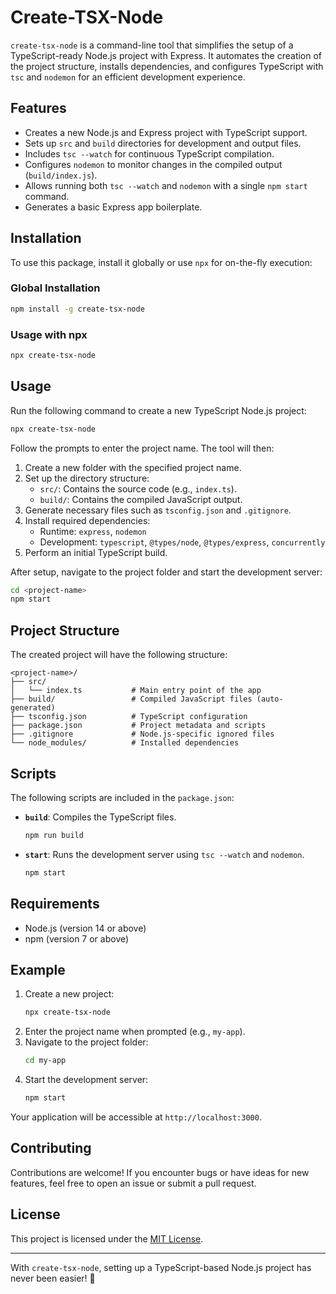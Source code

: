 # Create-TSX-Node

`create-tsx-node` is a command-line tool that simplifies the setup of a TypeScript-ready Node.js project with Express. It automates the creation of the project structure, installs dependencies, and configures TypeScript with `tsc` and `nodemon` for an efficient development experience.

## Features

- Creates a new Node.js and Express project with TypeScript support.
- Sets up `src` and `build` directories for development and output files.
- Includes `tsc --watch` for continuous TypeScript compilation.
- Configures `nodemon` to monitor changes in the compiled output (`build/index.js`).
- Allows running both `tsc --watch` and `nodemon` with a single `npm start` command.
- Generates a basic Express app boilerplate.

## Installation

To use this package, install it globally or use `npx` for on-the-fly execution:

### Global Installation
```bash
npm install -g create-tsx-node
```

### Usage with npx
```bash
npx create-tsx-node
```

## Usage

Run the following command to create a new TypeScript Node.js project:

```bash
npx create-tsx-node
```

Follow the prompts to enter the project name. The tool will then:

1. Create a new folder with the specified project name.
2. Set up the directory structure:
   - `src/`: Contains the source code (e.g., `index.ts`).
   - `build/`: Contains the compiled JavaScript output.
3. Generate necessary files such as `tsconfig.json` and `.gitignore`.
4. Install required dependencies:
   - Runtime: `express`, `nodemon`
   - Development: `typescript`, `@types/node`, `@types/express`, `concurrently`
5. Perform an initial TypeScript build.

After setup, navigate to the project folder and start the development server:

```bash
cd <project-name>
npm start
```

## Project Structure

The created project will have the following structure:

```
<project-name>/
├── src/
│   └── index.ts           # Main entry point of the app
├── build/                 # Compiled JavaScript files (auto-generated)
├── tsconfig.json          # TypeScript configuration
├── package.json           # Project metadata and scripts
├── .gitignore             # Node.js-specific ignored files
└── node_modules/          # Installed dependencies
```

## Scripts

The following scripts are included in the `package.json`:

- **`build`**: Compiles the TypeScript files.
  ```bash
  npm run build
  ```
- **`start`**: Runs the development server using `tsc --watch` and `nodemon`.
  ```bash
  npm start
  ```

## Requirements

- Node.js (version 14 or above)
- npm (version 7 or above)

## Example

1. Create a new project:
   ```bash
   npx create-tsx-node
   ```
2. Enter the project name when prompted (e.g., `my-app`).
3. Navigate to the project folder:
   ```bash
   cd my-app
   ```
4. Start the development server:
   ```bash
   npm start
   ```

Your application will be accessible at `http://localhost:3000`.

## Contributing

Contributions are welcome! If you encounter bugs or have ideas for new features, feel free to open an issue or submit a pull request.

## License

This project is licensed under the [MIT License](LICENSE).

---

With `create-tsx-node`, setting up a TypeScript-based Node.js project has never been easier! 🚀
